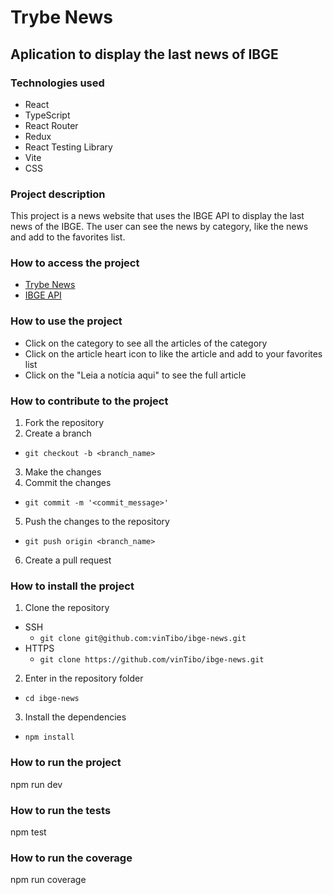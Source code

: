 # Trybe News

## Aplication to display the last news of IBGE

### Technologies used
* React
* TypeScript
* React Router
* Redux
* React Testing Library
* Vite
* CSS

### Project description
This project is a news website that uses the IBGE API to display the last news of the IBGE. The user can see the news by category, like the news and add to the favorites list.

### How to access the project
* [Trybe News](https://trybe-news-nine.vercel.app/)
* [IBGE API](https://servicodados.ibge.gov.br/api/v3/noticias/?qtd=100)

### How to use the project
* Click on the category to see all the articles of the category
* Click on the article heart icon to like the article and add to your favorites list
* Click on the "Leia a notícia aqui" to see the full article

### How to contribute to the project
1. Fork the repository
2. Create a branch
  * `git checkout -b <branch_name>`
3. Make the changes
4. Commit the changes
  * `git commit -m '<commit_message>'`
5. Push the changes to the repository
  * `git push origin <branch_name>`
6. Create a pull request

### How to install the project
1. Clone the repository
  * SSH
    * `git clone git@github.com:vinTibo/ibge-news.git`
  * HTTPS
    * `git clone https://github.com/vinTibo/ibge-news.git`
2. Enter in the repository folder
  * `cd ibge-news`
3. Install the dependencies
  * `npm install`

### How to run the project
npm run dev

### How to run the tests
npm test

### How to run the coverage
npm run coverage





